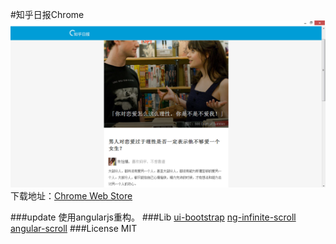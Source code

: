 #知乎日报Chrome 
![知乎日报][1]
下载地址：[Chrome Web Store][2]

###update
使用angularjs重构。
###Lib
[ui-bootstrap][3]
[ng-infinite-scroll][4]
[angular-scroll][5]
###License
MIT


[1]:./截图.png
[2]:https://chrome.google.com/webstore/detail/知乎日报/gmhhhkgomcbijkigoakidcpobpioebej
[3]:https://github.com/angular-ui/bootstrap
[4]:https://github.com/sroze/ngInfiniteScroll
[5]:https://github.com/durated/angular-scroll/

